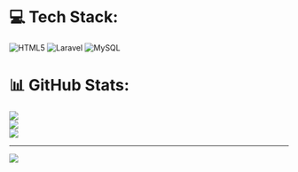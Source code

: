 
# 💻 Tech Stack:
![HTML5](https://img.shields.io/badge/html5-%23E34F26.svg?style=for-the-badge&logo=html5&logoColor=white) ![Laravel](https://img.shields.io/badge/laravel-%23FF2D20.svg?style=for-the-badge&logo=laravel&logoColor=white) ![MySQL](https://img.shields.io/badge/mysql-%2300000f.svg?style=for-the-badge&logo=mysql&logoColor=white)
# 📊 GitHub Stats:
![](https://github-readme-stats.vercel.app/api?username=riansuputra&theme=dark&hide_border=false&include_all_commits=false&count_private=false)<br/>
![](https://github-readme-streak-stats.herokuapp.com/?user=riansuputra&theme=dark&hide_border=false)<br/>
![](https://github-readme-stats.vercel.app/api/top-langs/?username=riansuputra&theme=dark&hide_border=false&include_all_commits=false&count_private=false&layout=compact)

---
[![](https://visitcount.itsvg.in/api?id=riansuputra&icon=0&color=0)](https://visitcount.itsvg.in)

<!-- Proudly created with GPRM ( https://gprm.itsvg.in ) -->


